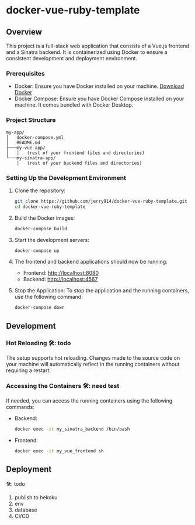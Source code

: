 # docker-vue-ruby-template


## Overview

This project is a full-stack web application that consists of a Vue.js frontend and a Sinatra backend. It is containerized using Docker to ensure a consistent development and deployment environment.

### Prerequisites

- Docker: Ensure you have Docker installed on your machine. [Download Docker](https://www.docker.com/get-started)
- Docker Compose: Ensure you have Docker Compose installed on your machine. It comes bundled with Docker Desktop.

### Project Structure

```
my-app/
│   docker-compose.yml
│   README.md
├───my-vue-app/
│   │   (rest of your frontend files and directories)
└───my-sinatra-app/
    │   (rest of your backend files and directories)
```

### Setting Up the Development Environment

1. Clone the repository:
    ```bash
    git clone https://github.com/jerry914/docker-vue-ruby-template.git
    cd docker-vue-ruby-template
    ```

2. Build the Docker images:
    ```bash
    docker-compose build
    ```

3. Start the development servers:
    ```bash
    docker-compose up
    ```

4. The frontend and backend applications should now be running:
    - Frontend: [http://localhost:8080](http://localhost:8080)
    - Backend: [http://localhost:4567](http://localhost:4567)

5. Stop the Application:
To stop the application and the running containers, use the following command:
    ```bash
    docker-compose down
    ```

## Development

### Hot Reloading 🛠️: todo

The setup supports hot reloading. Changes made to the source code on your machine will automatically reflect in the running containers without requiring a restart.

### Accessing the Containers 🛠️: need test

If needed, you can access the running containers using the following commands:

- Backend:
    ```bash
    docker exec -it my_sinatra_backend /bin/bash
    ```

- Frontend:
    ```bash
    docker exec -it my_vue_frontend sh
    ```

## Deployment  
🛠️: todo
1. publish to hekoku
2. env
3. database
4. CI/CD
